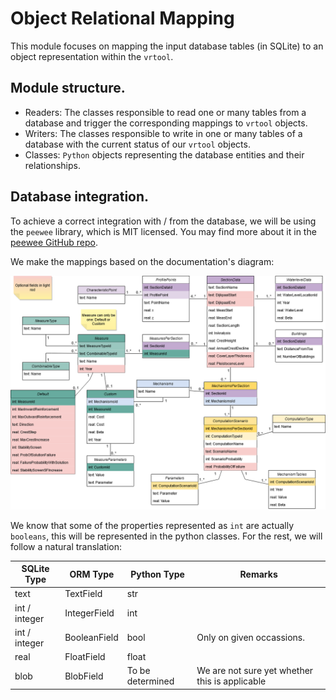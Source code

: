 # Object Relational Mapping

This module focuses on mapping the input database tables (in SQLite) to an object representation within the `vrtool`.

## Module structure.

* Readers: The classes responsible to read one or many tables from a database and trigger the corresponding mappings to `vrtool` objects.
* Writers: The classes responsible to write in one or many tables of a database with the current status of our `vrtool` objects.
* Classes: `Python` objects representing the database entities and their relationships.

## Database integration.
To achieve a correct integration with / from the database, we will be using the `peewee` library, which is MIT licensed. You may find more about it in the [peewee GitHub repo](https://github.com/coleifer/peewee).

We make the mappings based on the documentation's diagram:

![VrToolDbEntityDiagram](../../docs/db_diagram/vrtool_sql_input.drawio.png)

We know that some of the properties represented as `int` are actually `booleans`, this will be represented in the python classes. For the rest, we will follow a natural translation:

| SQLite Type | ORM Type | Python Type | Remarks |
| --- | --- | --- | --- |
| text | TextField | str | |
| int / integer | IntegerField | int | |
| int / integer | BooleanField | bool | Only on given occassions. |
| real | FloatField | float | |
| blob | BlobField | To be determined | We are not sure yet whether this is applicable |

